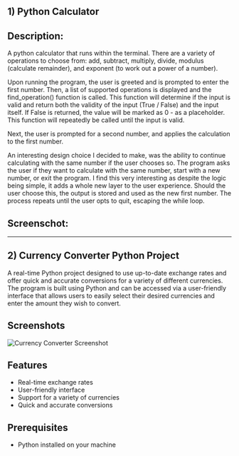 ## 1) Python Calculator
## Description:
A python calculator that runs within the terminal. There are a variety of operations to choose from: add, subtract, multiply, divide, modulus (calculate remainder), and exponent (to work out a power of a number). 

Upon running the program, the user is greeted and is prompted to enter the first number. Then, a list of supported operations is displayed and the find_operation() function is called. This function will determine if the input is valid and return both the validity of the input (True / False) and the input itself. If False is returned, the value will be marked as 0 - as a placeholder. This function will repeatedly be called until the input is valid.

Next, the user is prompted for a second number, and applies the calculation to the first number.

An interesting design choice I decided to make, was the ability to continue calculating with the same number if the user chooses so. The program asks the user if they want to calculate with the same number, start with a new number, or exit the program. I find this very interesting as despite the logic being simple, it adds a whole new layer to the user experience. Should the user choose this, the output is stored and used as the new first number. The process repeats until the user opts to quit, escaping the while loop.

## Screenschot:


---------------------------------------------------------------------------------------------------------------------------------------------------------

## 2) Currency Converter Python Project

A real-time Python project designed to use up-to-date exchange rates and offer quick and accurate conversions for a variety of different currencies. The program is built using Python and can be accessed via a user-friendly interface that allows users to easily select their desired currencies and enter the amount they wish to convert.

## Screenshots

![Currency Converter Screenshot](https://github.com/KaShiekzmi/Currency-Converter-Python-Project/assets/114513868/a2208e67-9c63-42ab-ae99-6cdc7923c14a)

## Features

- Real-time exchange rates
- User-friendly interface
- Support for a variety of currencies
- Quick and accurate conversions

## Prerequisites

- Python installed on your machine

